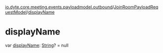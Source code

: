 [io.dyte.core.meeting.events.payloadmodel.outbound](../index.md)/[JoinRoomPayloadRequestModel](index.md)/[displayName](display-name.md)

# displayName


var [displayName](display-name.md): [String](https://kotlinlang.org/api/latest/jvm/stdlib/kotlin/-string/index.html)? = null

